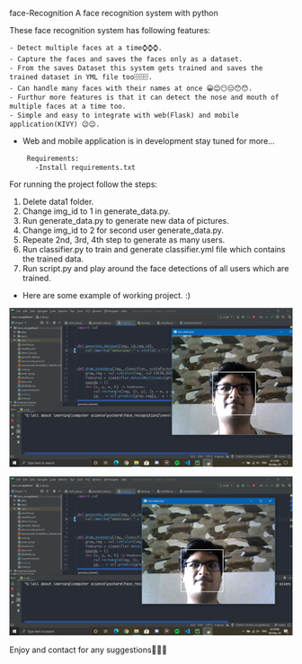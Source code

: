 face-Recognition
A face recognition system with python

These face recognition system has following features:

    - Detect multiple faces at a time⌚⌚⌚.
    - Capture the faces and saves the faces only as a dataset.
    - From the saves Dataset this system gets trained and saves the trained dataset in YML file too🗄🗄🗄.
    - Can handle many faces with their names at once 😀😊😶😑😯😯.
    - Furthur more features is that it can detect the nose and mouth of multiple faces at a time too.
    - Simple and easy to integrate with web(Flask) and mobile application(KIVY) 😉😉.

- Web and mobile application is in development stay tuned for more...

       Requirements:
         -Install requirements.txt    

For running the project follow the steps:
1.   Delete data1 folder.
2.   Change img_id to 1 in generate_data.py.
3.   Run generate_data.py to generate new data of pictures.
4.   Change img_id to 2 for second user generate_data.py.
5.   Repeate 2nd, 3rd, 4th step to generate as many users.
6.   Run classifier.py to train and generate classifier.yml file which contains the trained data.
7.   Run script.py and play around the face detections of all users which are trained.
- Here are some example of working project. :)

![](example.png)

![](example1.png)

Enjoy and contact for any suggestions🚀🚀🚀
